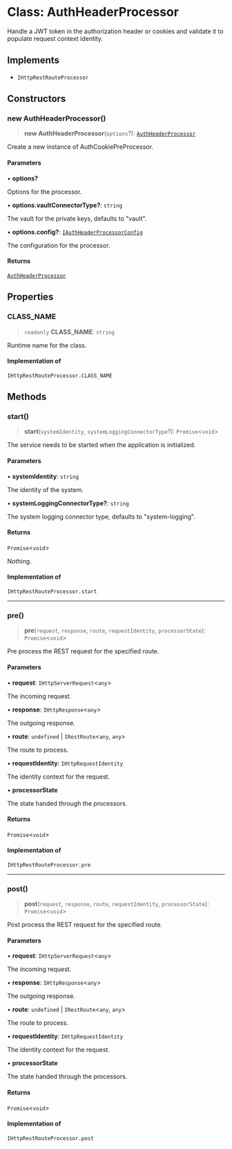 # Class: AuthHeaderProcessor

Handle a JWT token in the authorization header or cookies and validate it to populate request context identity.

## Implements

- `IHttpRestRouteProcessor`

## Constructors

### new AuthHeaderProcessor()

> **new AuthHeaderProcessor**(`options`?): [`AuthHeaderProcessor`](AuthHeaderProcessor.md)

Create a new instance of AuthCookiePreProcessor.

#### Parameters

• **options?**

Options for the processor.

• **options.vaultConnectorType?**: `string`

The vault for the private keys, defaults to "vault".

• **options.config?**: [`IAuthHeaderProcessorConfig`](../interfaces/IAuthHeaderProcessorConfig.md)

The configuration for the processor.

#### Returns

[`AuthHeaderProcessor`](AuthHeaderProcessor.md)

## Properties

### CLASS\_NAME

> `readonly` **CLASS\_NAME**: `string`

Runtime name for the class.

#### Implementation of

`IHttpRestRouteProcessor.CLASS_NAME`

## Methods

### start()

> **start**(`systemIdentity`, `systemLoggingConnectorType`?): `Promise`\<`void`\>

The service needs to be started when the application is initialized.

#### Parameters

• **systemIdentity**: `string`

The identity of the system.

• **systemLoggingConnectorType?**: `string`

The system logging connector type, defaults to "system-logging".

#### Returns

`Promise`\<`void`\>

Nothing.

#### Implementation of

`IHttpRestRouteProcessor.start`

***

### pre()

> **pre**(`request`, `response`, `route`, `requestIdentity`, `processorState`): `Promise`\<`void`\>

Pre process the REST request for the specified route.

#### Parameters

• **request**: `IHttpServerRequest`\<`any`\>

The incoming request.

• **response**: `IHttpResponse`\<`any`\>

The outgoing response.

• **route**: `undefined` \| `IRestRoute`\<`any`, `any`\>

The route to process.

• **requestIdentity**: `IHttpRequestIdentity`

The identity context for the request.

• **processorState**

The state handed through the processors.

#### Returns

`Promise`\<`void`\>

#### Implementation of

`IHttpRestRouteProcessor.pre`

***

### post()

> **post**(`request`, `response`, `route`, `requestIdentity`, `processorState`): `Promise`\<`void`\>

Post process the REST request for the specified route.

#### Parameters

• **request**: `IHttpServerRequest`\<`any`\>

The incoming request.

• **response**: `IHttpResponse`\<`any`\>

The outgoing response.

• **route**: `undefined` \| `IRestRoute`\<`any`, `any`\>

The route to process.

• **requestIdentity**: `IHttpRequestIdentity`

The identity context for the request.

• **processorState**

The state handed through the processors.

#### Returns

`Promise`\<`void`\>

#### Implementation of

`IHttpRestRouteProcessor.post`
